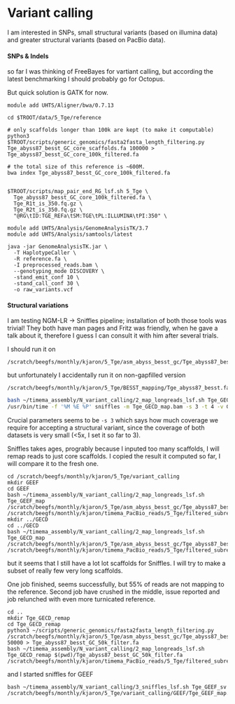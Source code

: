 # Variant calling

I am interested in SNPs, small structural variants (based on illumina data) and greater structural variants (based on PacBio data).

#### SNPs & Indels

so far I was thinking of FreeBayes for vartiant calling, but according the latest benchmarking I should probably go for Octopus.

But quick solution is GATK for now.

```
module add UHTS/Aligner/bwa/0.7.13

cd $TROOT/data/5_Tge/reference

# only scaffolds longer than 100k are kept (to make it computable)
python3 $TROOT/scripts/generic_genomics/fasta2fasta_length_filtering.py Tge_abyss87_besst_GC_core_scaffolds.fa 100000 > Tge_abyss87_besst_GC_core_100k_filtered.fa

# the total size of this reference is ~600M.
bwa index Tge_abyss87_besst_GC_core_100k_filtered.fa


$TROOT/scripts/map_pair_end_RG_lsf.sh 5_Tge \
  Tge_abyss87_besst_GC_core_100k_filtered.fa \
  Tge_R1t_is_350.fq.gz \
  Tge_R2t_is_350.fq.gz \
  "@RG\tID:TGE_REFa\tSM:TGE\tPL:ILLUMINA\tPI:350" \

module add UHTS/Analysis/GenomeAnalysisTK/3.7
module add UHTS/Analysis/samtools/latest

java -jar GenomeAnalysisTK.jar \
  -T HaplotypeCaller \
  -R reference.fa \
  -I preprocessed_reads.bam \  
  --genotyping_mode DISCOVERY \
  -stand_emit_conf 10 \
  -stand_call_conf 30 \
  -o raw_variants.vcf
```

#### Structural variations

I am testing NGM-LR -> Sniffles pipeline; installation of both those tools was trivial! They both have man pages and Fritz was friendly, when he gave a talk about it, therefore I guess I can consult it with him after several trials.

I should run it on
```
/scratch/beegfs/monthly/kjaron/5_Tge/asm_abyss_besst_gc/Tge_abyss87_besst_GC.fasta
```

but unfortunately I accidentally run it on non-gapfilled version

```
/scratch/beegfs/monthly/kjaron/5_Tge/BESST_mapping/Tge_abyss87_besst.fa
```

```sh
bash ~/timema_assembly/N_variant_calling/2_map_longreads_lsf.sh Tge_GECD_map /scratch/beegfs/monthly/kjaron/5_Tge/BESST_mapping/Tge_abyss87_besst.fa /scratch/beegfs/monthly/kjaron/timema_PacBio_reads/5_Tge/filtered_subreads.GECD.7smrt.fastq.gz
/usr/bin/time -f '%M %E %P' sniffles -m Tge_GECD_map.bam -s 3 -t 4 -v GECD_calls.vcf
```

Crucial parameters seems to be `-s 3` which says how much coverage we require for accepting a structural variant, since the coverage of both datasets is very small (<5x, I set it so far to 3).

Sniffles takes ages, progrably because I inputed too many scaffolds, I will remap reads to just core scaffolds. I copied the result it computed so far, I will compare it to the fresh one.

```
cd /scratch/beegfs/monthly/kjaron/5_Tge/variant_calling
mkdir GEEF
cd GEEF
bash ~/timema_assembly/N_variant_calling/2_map_longreads_lsf.sh Tge_GEEF_map /scratch/beegfs/monthly/kjaron/5_Tge/asm_abyss_besst_gc/Tge_abyss87_besst_GC_core_scaffolds.fa /scratch/beegfs/monthly/kjaron/timema_PacBio_reads/5_Tge/filtered_subreads.GEEF.10smrt.fastq.gz
mkdir ../GECD
cd ../GECD
bash ~/timema_assembly/N_variant_calling/2_map_longreads_lsf.sh Tge_GECD_map /scratch/beegfs/monthly/kjaron/5_Tge/asm_abyss_besst_gc/Tge_abyss87_besst_GC_core_scaffolds.fa /scratch/beegfs/monthly/kjaron/timema_PacBio_reads/5_Tge/filtered_subreads.GECD.7smrt.fastq.gz
```

but it seems that I still have a lot lot scaffolds for Sniffles. I will try to make a subset of really few very long scaffolds.

One job finished, seems successfully, but 55% of reads are not mapping to the reference. Second job have crushed in the middle, issue reported and job relunched with even more turnicated reference.

```
cd ..
mkdir Tge_GECD_remap
cd Tge_GECD_remap
python3 ~/scripts/generic_genomics/fasta2fasta_length_filtering.py /scratch/beegfs/monthly/kjaron/5_Tge/asm_abyss_besst_gc/Tge_abyss87_besst_GC_core_scaffolds.fa 50000 > Tge_abyss87_besst_GC_50k_filter.fa
bash ~/timema_assembly/N_variant_calling/2_map_longreads_lsf.sh Tge_GECD_remap $(pwd)/Tge_abyss87_besst_GC_50k_filter.fa /scratch/beegfs/monthly/kjaron/timema_PacBio_reads/5_Tge/filtered_subreads.GEEF.10smrt.fastq.gz
```

and I started sniffles for GEEF

```
bash ~/timema_assembly/N_variant_calling/3_sniffles_lsf.sh Tge_GEEF_sv /scratch/beegfs/monthly/kjaron/5_Tge/variant_calling/GEEF/Tge_GEEF_map.bam
```

